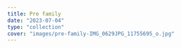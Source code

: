 ```yaml
---
title: Pre family
date: "2023-07-04"
type: "collection"
cover: "images/pre-family-IMG_0629JPG_11755695_o.jpg"
---
```

